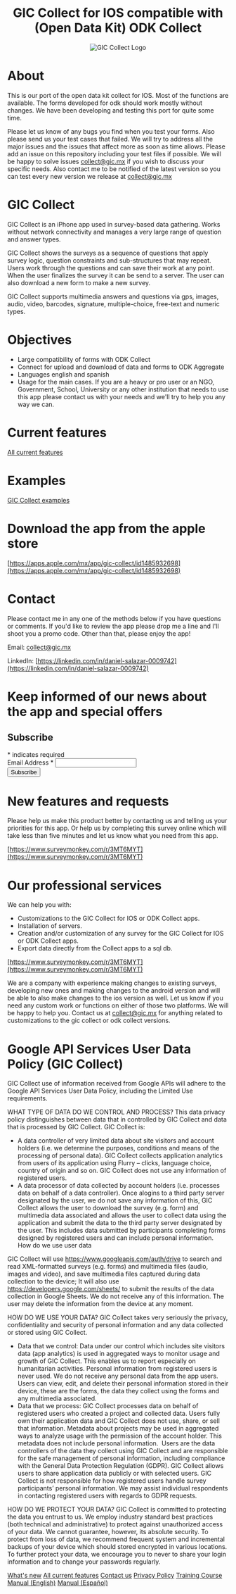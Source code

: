 <center>

# GIC Collect for IOS compatible with (Open Data Kit) ODK Collect 

![](https://gic.mx/GIC_Collect_Logo.png "GIC Collect Logo")
</center>

# About

This is our port of the open data kit collect for IOS. Most of the functions are available. The forms developed for odk should work mostly without changes. We have been developing and testing this port for quite some time. 

Please let us know of any bugs you find when you test your forms. Also please send us your test cases that failed. We will try to address all the major issues and the issues that affect more as soon as time allows. Please add an issue on this repository including your test files if possible. We will be happy to solve issues [collect@gic.mx](mailto:collect@gic.mx) if you wish to discuss your specific needs. Also contact me to be notified of the latest version so you can test every new version we release at [collect@gic.mx](mailto:collect@gic.mx)

# GIC Collect

GIC Collect is an iPhone app used in survey-based data gathering. Works without network connectivity and manages a very large range of question and answer types.

GIC Collect shows the surveys as a sequence of questions that apply survey logic, question constraints and sub-structures that may repeat. Users work through the questions and can save their work at any point. When the user finalizes the survey it can be send to a server. The user can also download a new form to make a new survey.

GIC Collect supports multimedia answers and questions via gps, images, audio, video, barcodes, signature, multiple-choice, free-text and numeric types. 

# Objectives

- Large compatibility of forms with ODK Collect
- Connect for upload and download of data and forms to ODK Aggregate
- Languages english and spanish
- Usage for the main cases. If you are a heavy or pro user or an NGO, Government, School, University or any other institution that needs to use this app please contact us with your needs and we'll try to help you any way we can.

# Current features

[All current features](https://gic.mx/GIC%20Collect%20features.html)

# Examples

[GIC Collect examples](https://github.com/dsalazarrojas/Odk-Collect-for-IOS/tree/master/examples)

# Download the app from the apple store

[https://apps.apple.com/mx/app/gic-collect/id1485932698](https://apps.apple.com/mx/app/gic-collect/id1485932698)

# Contact

Please contact me in any one of the methods below if you have questions or comments. If you'd like to review the app please drop me a line and I'll shoot you a promo code. Other than that, please enjoy the app!

Email: [collect@gic.mx](mailto:collect@gic.mx)

LinkedIn: [https://linkedin.com/in/daniel-salazar-0009742](https://linkedin.com/in/daniel-salazar-0009742)

# Keep informed of our news about the app and special offers

<!-- Begin Mailchimp Signup Form -->
<div id="mc_embed_signup">
<form action="https://github.us4.list-manage.com/subscribe/post?u=fd84e7b022eedaaec133c1eb0&amp;id=c204a3a1bb" method="post" id="mc-embedded-subscribe-form" name="mc-embedded-subscribe-form" class="validate" target="_blank" novalidate>
    <div id="mc_embed_signup_scroll">
	<h2>Subscribe</h2>
<div class="indicates-required"><span class="asterisk">*</span> indicates required</div>
<div class="mc-field-group">
	<label for="mce-EMAIL">Email Address  <span class="asterisk">*</span>
</label>
	<input type="email" value="" name="EMAIL" class="required email" id="mce-EMAIL">
</div>
	<div id="mce-responses" class="clear">
		<div class="response" id="mce-error-response" style="display:none"></div>
		<div class="response" id="mce-success-response" style="display:none"></div>
	</div>    <!-- real people should not fill this in and expect good things - do not remove this or risk form bot signups-->
    <div style="position: absolute; left: -5000px;" aria-hidden="true"><input type="text" name="b_fd84e7b022eedaaec133c1eb0_c204a3a1bb" tabindex="-1" value=""></div>
    <div class="clear"><input type="submit" value="Subscribe" name="subscribe" id="mc-embedded-subscribe" class="button"></div>
    </div>
</form>
</div>

<!--End mc_embed_signup-->


# New features and requests

Please help us make this product better by contacting us and telling us your priorities for this app. Or help us by completing this survey online which will take less than five minutes and let us know what you need from this app.

[https://www.surveymonkey.com/r/3MT6MYT](https://www.surveymonkey.com/r/3MT6MYT)

# Our professional services

We can help you with:

- Customizations to the GIC Collect for IOS or ODK Collect apps.
- Installation of servers.
- Creation and/or customization of any survey for the GIC Collect for IOS or ODK Collect apps.
- Export data directly from the Collect apps to a sql db.

[https://www.surveymonkey.com/r/3MT6MYT](https://www.surveymonkey.com/r/3MT6MYT)

We are a company with experience making changes to existing surveys, developing new ones and making changes to the android version and will be able to also make changes to the ios version as well. Let us know if you need any custom work or functions on either of those two platforms. We will be happy to help you. Contact us at [collect@gic.mx](mailto:collect@gic.mx) for anything related to customizations to the gic collect or odk collect versions.

# Google API Services User Data Policy (GIC Collect)

GIC Collect use of information received from Google APIs will adhere to the Google API Services User Data Policy, including the Limited Use requirements.

WHAT TYPE OF DATA DO WE CONTROL AND PROCESS?
This data privacy policy distinguishes between data that in controlled by GIC Collect and data that is processed by GIC Collect.
GIC Collect is:
* A data controller of very limited data about site visitors and account holders (i.e. we determine the purposes, conditions and means of the processing of personal data). GIC Collect collects application analytics from users of its application using Flurry – clicks, language choice, country of origin and so on. GIC Collect does not use any information of registered users. 
* A data processor of data collected by account holders (i.e. processes data on behalf of a data controller). Once alogins to a third party server designated by the user, we do not save any information of this, GIC Collect allows the user to download the survey (e.g. form) and multimedia data associated and allows the user to collect data using the application and submit the data to the third party server designated by the user. This includes data submitted by participants completing forms designed by registered users and can include personal information. 
How do we use user data

GIC Collect will use https://www.googleapis.com/auth/drive to search and read XML-formatted surveys (e.g. forms) and multimedia files (audio, images and video), and save multimedia files captured during data collection to the device; It will also use https://developers.google.com/sheets/ to submit the results of the data collection in Google Sheets. We do not receive any of this information. The user may delete the information from the device at any moment.

HOW DO WE USE YOUR DATA?
GIC Collect takes very seriously the privacy, confidentiality and security of personal information and any data collected or stored using GIC Collect.
* Data that we control: Data under our control which includes site visitors data (app analytics) is used in aggregated ways to monitor usage and growth of GIC Collect. This enables us to report especially on humanitarian activities. Personal information from registered users is never used. We do not receive any personal data from the app users. Users can view, edit, and delete their personal information stored in their device, these are the forms, the data they collect using the forms and any multimedia associated.  
* Data that we process: GIC Collect processes data on behalf of registered users who created a project and collected data. Users fully own their application data and GIC Collect does not use, share, or sell that information. Metadata about projects may be used in aggregated ways to analyze usage with the permission of the account holder. This metadata does not include personal information. 
Users are the data controllers of the data they collect using GIC Collect and are responsible for the safe management of personal information, including compliance with the General Data Protection Regulation (GDPR). GIC Collect allows users to share application data publicly or with selected users. GIC Collect is not responsible for how registered users handle survey participants’ personal information. We may assist individual respondents in contacting registered users with regards to GDPR requests.

HOW DO WE PROTECT YOUR DATA?
GIC Collect is committed to protecting the data you entrust to us. We employ industry standard best practices (both technical and administrative) to protect against unauthorized access of your data. We cannot guarantee, however, its absolute security. To protect from loss of data, we recommend frequent system and incremental backups of your device which should stored encrypted in various locations. To further protect your data, we encourage you to never to share your login information and to change your passwords regularly. 

[What's new](https://gic.mx/What's%20new.html)
[All current features](https://gic.mx/GIC%20Collect%20features.html)
[Contact us](https://gic.mx/Contact-Us.html)
[Privacy Policy](https://gic.mx/Privacy-Policy.html)
[Training Course](https://gic.mx/GIC%20Collect%20for%20IOS%20Compatible%20with%20ODK%20Training%20Course.html)
[Manual (English)](https://gic.mx/GICCollectManualEnglish/ManualGICCollectEnglish.html)
[Manual (Español)](https://gic.mx/GICCollectManualEspanol/ManualGICCollectEspanol.html)




